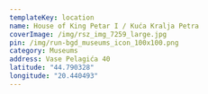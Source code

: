 ```yaml
---
templateKey: location
name: House of King Petar I / Kuća Kralja Petra
coverImage: /img/rsz_img_7259_large.jpg
pin: /img/run-bgd_museums_icon_100x100.png
category: Museums
address: Vase Pelagića 40
latitude: "44.790328"
longitude: "20.440493"
---
```

